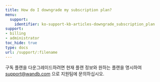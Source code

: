 ```yaml
---
title: How do I downgrade my subscription plan?
menu:
  support:
    identifier: ko-support-kb-articles-downgrade_subscription_plan
support:
- billing
- administrator
toc_hide: true
type: docs
url: /support/:filename
---
```


구독 플랜을 다운그레이드하려면 현재 플랜 정보와 원하는 플랜을 명시하여 support@wandb.com 으로 지원팀에 문의하십시오.
